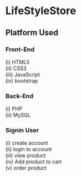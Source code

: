 # LifeStyleStore

## Platform Used
### Front-End
  (i) HTML5 <br>
  (ii) CSS3 <br>
  (iii) JavaScript <br>
  (iv) bootstrap <br>

### Back-End
  (i) PHP <br>
  (ii) MySQL <br>


### Signin User
(i) create account <br>
(ii) login to account <br>
(iii) view product <br>
(iv) Add product to cart <br>
(v) order product <br> 
